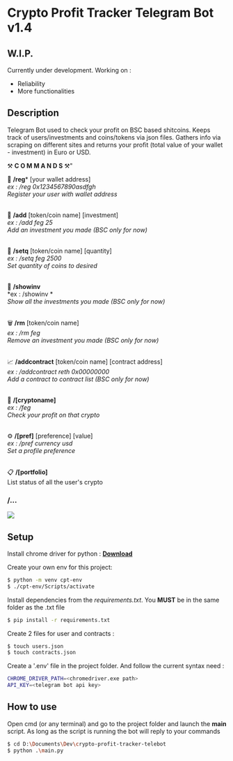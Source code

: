 # Crypto Profit Tracker Telegram Bot v1.4

## W.I.P.
Currently under development. Working on :
- Reliability
- More functionalities

## Description
Telegram Bot used to check your profit on BSC based shitcoins. Keeps track of users/investments and coins/tokens via json files.
Gathers info via scraping on different sites and returns your profit (total value of your wallet - investment) in Euro or USD.

⚒ **C O M M A N D S** ⚒" 

👤
**/reg*** [your wallet address] <br>
*ex : /reg 0x1234567890asdfgh* <br>
*Register your user with wallet address* <br><br>

💸
**/add** [token/coin name] [investment] <br>
*ex : /add feg 25* <br>
*Add an investment you made (BSC only for now)* <br><br>

📌
**/setq** [token/coin name] [quantity] <br>
*ex : /setq feg 2500* <br>
*Set quantity of coins to desired* <br><br>

🔭
**/showinv** <br>
*ex : /showinv * <br>
*Show all the investments you made (BSC only for now)* <br><br>

🗑
**/rm** [token/coin name] <br>
*ex : /rm feg* <br>
*Remove an investment you made (BSC only for now)* <br><br>

📈
**/addcontract** [token/coin name] [contract address] <br> 
*ex : /addcontract reth 0x00000000* <br>
*Add a contract to contract list (BSC only for now)* <br><br>

🚀
**/[cryptoname]** <br>
*ex : /feg* <br> 
*Check your profit on that crypto* <br> <br>

⚙️
**/[pref]** [preference] [value] <br>
*ex : /pref currency usd* <br>
*Set a profile preference* <br><br>

📋️
**/[portfolio]** <br>
List status of all the user's crypto


### **/...**
 
 ![](/media/cryptoname.png)

## Setup
Install chrome driver for python : 
[**Download**](https://sites.google.com/a/chromium.org/chromedriver/downloads)

Create your own env for this project: 
```sh
$ python -m venv cpt-env
$ ./cpt-env/Scripts/activate
```
Install dependencies from the *requirements.txt*. You **MUST** be in the same folder as the .txt file
```sh
$ pip install -r requirements.txt
```
Create 2 files for user and contracts :
```sh
$ touch users.json
$ touch contracts.json
```
Create a '.env' file in the project folder. And follow the current syntax need :
```sh
CHROME_DRIVER_PATH=<chromedriver.exe path>
API_KEY=<telegram bot api key>
```
## How to use
Open cmd (or any terminal) and go to the project folder and launch the **main** script. As long as the script is running the bot will reply to your commands
```sh
$ cd D:\Documents\Dev\crypto-profit-tracker-telebot
$ python .\main.py 
```

 
